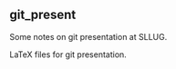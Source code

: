 git_present
-----------

Some notes on git presentation at SLLUG.

LaTeX files for git presentation.
